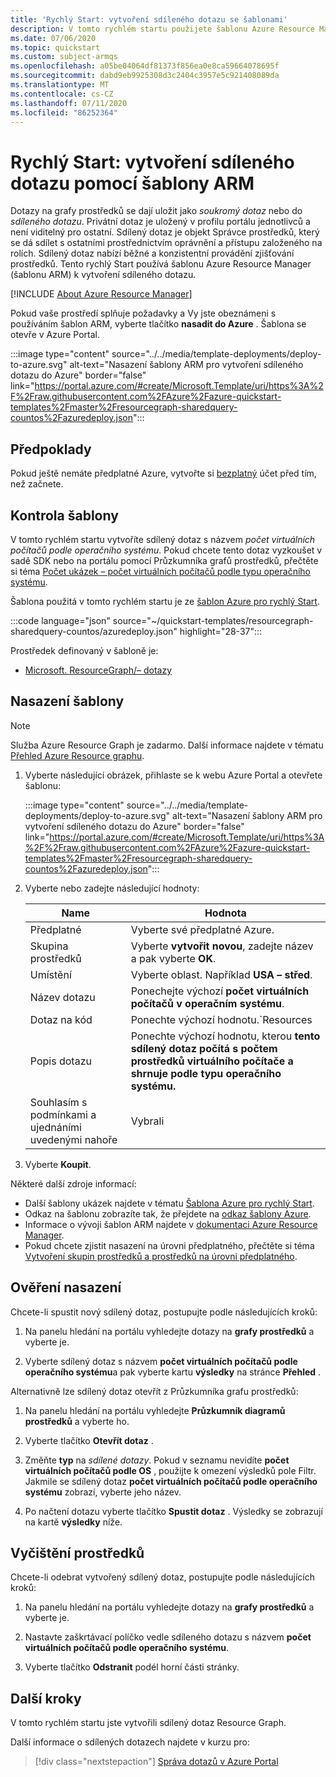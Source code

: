 ```yaml
---
title: 'Rychlý Start: vytvoření sdíleného dotazu se šablonami'
description: V tomto rychlém startu použijete šablonu Azure Resource Manager (šablona ARM) k vytvoření sdíleného dotazu pro diagram prostředků, který počítá virtuální počítače podle operačního systému.
ms.date: 07/06/2020
ms.topic: quickstart
ms.custom: subject-armqs
ms.openlocfilehash: a05be04064df81373f856ea0e8ca59664078695f
ms.sourcegitcommit: dabd9eb9925308d3c2404c3957e5c921408089da
ms.translationtype: MT
ms.contentlocale: cs-CZ
ms.lasthandoff: 07/11/2020
ms.locfileid: "86252364"
---
```

# <a name="quickstart-create-a-shared-query-by-using-an-arm-template"></a>Rychlý Start: vytvoření sdíleného dotazu pomocí šablony ARM

Dotazy na grafy prostředků se dají uložit jako _soukromý dotaz_ nebo do _sdíleného dotazu_. Privátní dotaz je uložený v profilu portálu jednotlivců a není viditelný pro ostatní. Sdílený dotaz je objekt Správce prostředků, který se dá sdílet s ostatními prostřednictvím oprávnění a přístupu založeného na rolích. Sdílený dotaz nabízí běžné a konzistentní provádění zjišťování prostředků. Tento rychlý Start používá šablonu Azure Resource Manager (šablonu ARM) k vytvoření sdíleného dotazu.

[!INCLUDE [About Azure Resource Manager](../../../includes/resource-manager-quickstart-introduction.md)]

Pokud vaše prostředí splňuje požadavky a Vy jste obeznámeni s používáním šablon ARM, vyberte tlačítko **nasadit do Azure** . Šablona se otevře v Azure Portal.

:::image type="content" source="../../media/template-deployments/deploy-to-azure.svg" alt-text="Nasazení šablony ARM pro vytvoření sdíleného dotazu do Azure" border="false" link="https://portal.azure.com/#create/Microsoft.Template/uri/https%3A%2F%2Fraw.githubusercontent.com%2FAzure%2Fazure-quickstart-templates%2Fmaster%2Fresourcegraph-sharedquery-countos%2Fazuredeploy.json":::

## <a name="prerequisites"></a>Předpoklady

Pokud ještě nemáte předplatné Azure, vytvořte si [bezplatný](https://azure.microsoft.com/free/) účet před tím, než začnete.

## <a name="review-the-template"></a>Kontrola šablony

V tomto rychlém startu vytvoříte sdílený dotaz s názvem _počet virtuálních počítačů podle operačního systému_. Pokud chcete tento dotaz vyzkoušet v sadě SDK nebo na portálu pomocí Průzkumníka grafů prostředků, přečtěte si téma [Počet ukázek – počet virtuálních počítačů podle typu operačního systému](./samples/starter.md#count-os).

Šablona použitá v tomto rychlém startu je ze [šablon Azure pro rychlý Start](https://azure.microsoft.com/resources/templates/resourcegraph-sharedquery-countos/).

:::code language="json" source="~/quickstart-templates/resourcegraph-sharedquery-countos/azuredeploy.json" highlight="28-37":::

Prostředek definovaný v šabloně je:

- [Microsoft. ResourceGraph/– dotazy](/azure/templates/microsoft.resourcegraph/queries)

## <a name="deploy-the-template"></a>Nasazení šablony

> [!NOTE]
> Služba Azure Resource Graph je zadarmo. Další informace najdete v tématu [Přehled Azure Resource graphu](./overview.md).

1. Vyberte následující obrázek, přihlaste se k webu Azure Portal a otevřete šablonu:

   :::image type="content" source="../../media/template-deployments/deploy-to-azure.svg" alt-text="Nasazení šablony ARM pro vytvoření sdíleného dotazu do Azure" border="false" link="https://portal.azure.com/#create/Microsoft.Template/uri/https%3A%2F%2Fraw.githubusercontent.com%2FAzure%2Fazure-quickstart-templates%2Fmaster%2Fresourcegraph-sharedquery-countos%2Fazuredeploy.json":::

1. Vyberte nebo zadejte následující hodnoty:

   | Name | Hodnota |
   |------|-------|
   | Předplatné | Vyberte své předplatné Azure. |
   | Skupina prostředků | Vyberte **vytvořit novou**, zadejte název a pak vyberte **OK**. |
   | Umístění | Vyberte oblast. Například **USA – střed**. |
   | Název dotazu | Ponechejte výchozí **počet virtuálních počítačů v operačním systému**. |
   | Dotaz na kód | Ponechte výchozí hodnotu.`Resources | where type =~ 'Microsoft.Compute/virtualMachines' | summarize count() by tostring(properties.storageProfile.osDisk.osType)` |
   | Popis dotazu | Ponechte výchozí hodnotu, kterou **tento sdílený dotaz počítá s počtem prostředků virtuálního počítače a shrnuje podle typu operačního systému.** |
   | Souhlasím s podmínkami a ujednáními uvedenými nahoře | Vybrali |

1. Vyberte **Koupit**.

Některé další zdroje informací:

- Další šablony ukázek najdete v tématu [Šablona Azure pro rychlý Start](https://azure.microsoft.com/resources/templates/?resourceType=Microsoft.Authorization&pageNumber=1&sort=Popular).
- Odkaz na šablonu zobrazíte tak, že přejdete na [odkaz šablony Azure](/azure/templates/microsoft.resourcegraph/allversions).
- Informace o vývoji šablon ARM najdete v [dokumentaci Azure Resource Manager](../../azure-resource-manager/management/overview.md).
- Pokud chcete zjistit nasazení na úrovni předplatného, přečtěte si téma [Vytvoření skupin prostředků a prostředků na úrovni předplatného](../../azure-resource-manager/templates/deploy-to-subscription.md).

## <a name="validate-the-deployment"></a>Ověření nasazení

Chcete-li spustit nový sdílený dotaz, postupujte podle následujících kroků:

1. Na panelu hledání na portálu vyhledejte dotazy na **grafy prostředků** a vyberte je.

1. Vyberte sdílený dotaz s názvem **počet virtuálních počítačů podle operačního systému**a pak vyberte kartu **výsledky** na stránce **Přehled** .

Alternativně lze sdílený dotaz otevřít z Průzkumníka grafu prostředků:

1. Na panelu hledání na portálu vyhledejte **Průzkumník diagramů prostředků** a vyberte ho.

1. Vyberte tlačítko **Otevřít dotaz** .

1. Změňte **typ** na _sdílené dotazy_. Pokud v seznamu nevidíte **počet virtuálních počítačů podle OS** , použijte k omezení výsledků pole Filtr. Jakmile se sdílený dotaz **počet virtuálních počítačů podle operačního systému** zobrazí, vyberte jeho název.

1. Po načtení dotazu vyberte tlačítko **Spustit dotaz** . Výsledky se zobrazují na kartě **výsledky** níže.

## <a name="clean-up-resources"></a>Vyčištění prostředků

Chcete-li odebrat vytvořený sdílený dotaz, postupujte podle následujících kroků:

1. Na panelu hledání na portálu vyhledejte dotazy na **grafy prostředků** a vyberte je.

1. Nastavte zaškrtávací políčko vedle sdíleného dotazu s názvem **počet virtuálních počítačů podle operačního systému**.

1. Vyberte tlačítko **Odstranit** podél horní části stránky.

## <a name="next-steps"></a>Další kroky

V tomto rychlém startu jste vytvořili sdílený dotaz Resource Graph.

Další informace o sdílených dotazech najdete v kurzu pro:

> [!div class="nextstepaction"]
> [Správa dotazů v Azure Portal](./tutorials/create-share-query.md)